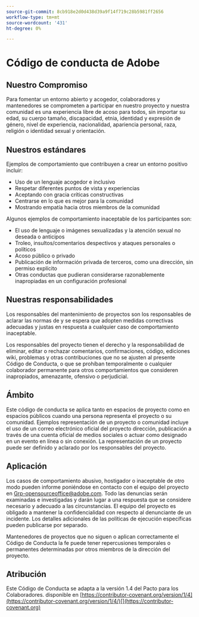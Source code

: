 ```yaml
---
source-git-commit: 8cb918e2d0d438d39a9f14f719c28b5981ff2656
workflow-type: tm+mt
source-wordcount: '431'
ht-degree: 0%

---
```

# Código de conducta de Adobe

## Nuestro Compromiso

Para fomentar un entorno abierto y acogedor,
colaboradores y mantenedores se comprometen a participar en nuestro proyecto y
nuestra comunidad es una experiencia libre de acoso para todos, sin importar su edad, su cuerpo
tamaño, discapacidad, etnia, identidad y expresión de género, nivel de experiencia,
nacionalidad, apariencia personal, raza, religión o identidad sexual y
orientación.

## Nuestros estándares

Ejemplos de comportamiento que contribuyen a crear un entorno positivo
incluir:

* Uso de un lenguaje acogedor e inclusivo
* Respetar diferentes puntos de vista y experiencias
* Aceptando con gracia críticas constructivas
* Centrarse en lo que es mejor para la comunidad
* Mostrando empatía hacia otros miembros de la comunidad

Algunos ejemplos de comportamiento inaceptable de los participantes son:

* El uso de lenguaje o imágenes sexualizadas y la atención sexual no deseada o
anticipos
* Troleo, insultos/comentarios despectivos y ataques personales o políticos
* Acoso público o privado
* Publicación de información privada de terceros, como una
dirección, sin permiso explícito
* Otras conductas que pudieran considerarse razonablemente inapropiadas en un
configuración profesional

## Nuestras responsabilidades

Los responsables del mantenimiento de proyectos son los responsables de aclarar las normas de
y se espera que adopten medidas correctivas adecuadas y justas en
respuesta a cualquier caso de comportamiento inaceptable.

Los responsables del proyecto tienen el derecho y la responsabilidad de eliminar, editar o
rechazar comentarios, confirmaciones, código, ediciones wiki, problemas y otras contribuciones
que no se ajusten al presente Código de Conducta, o que se prohíban temporalmente o
cualquier colaborador permanente para otros comportamientos que consideren inapropiados,
amenazante, ofensivo o perjudicial.

## Ámbito

Este código de conducta se aplica tanto en espacios de proyecto como en espacios públicos
cuando una persona representa el proyecto o su comunidad. Ejemplos
representación de un proyecto o comunidad incluye el uso de un correo electrónico oficial del proyecto
dirección, publicación a través de una cuenta oficial de medios sociales o actuar como designado
en un evento en línea o sin conexión. La representación de un proyecto puede ser
definido y aclarado por los responsables del proyecto.

## Aplicación

Los casos de comportamiento abusivo, hostigador o inaceptable de otro modo pueden
informe poniéndose en contacto con el equipo del proyecto en Grp-opensourceoffice@adobe.com. Todo
las denuncias serán examinadas e investigadas y darán lugar a una respuesta que
se considere necesario y adecuado a las circunstancias. El equipo del proyecto es
obligado a mantener la confidencialidad con respecto al denunciante de un incidente.
Los detalles adicionales de las políticas de ejecución específicas pueden publicarse por separado.

Mantenedores de proyectos que no siguen o aplican correctamente el Código de Conducta
la fe puede tener repercusiones temporales o permanentes determinadas por otros
miembros de la dirección del proyecto.

## Atribución

Este Código de Conducta se adapta a la versión 1.4 del Pacto para los Colaboradores.
disponible en [https://contributor-covenant.org/version/1/4](https://contributor-covenant.org/version/1/4/)[](https://contributor-covenant.org)

